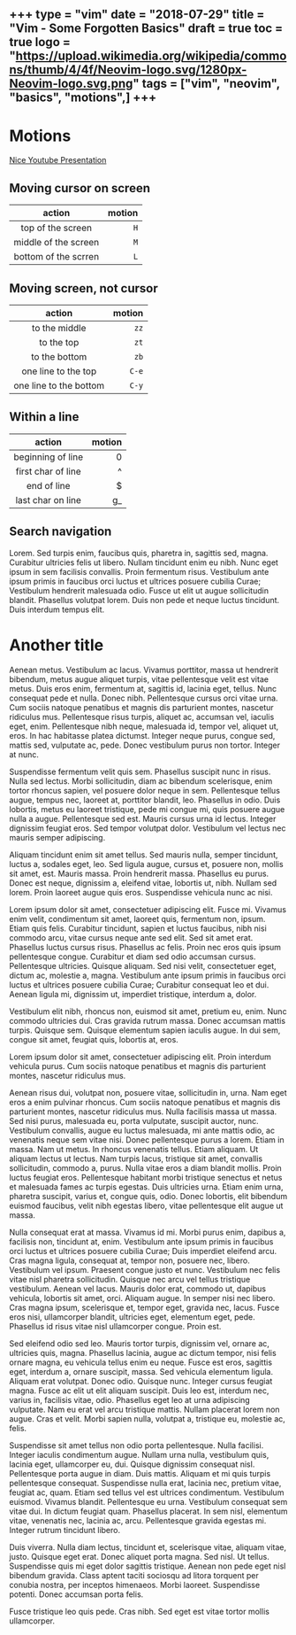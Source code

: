 +++
type = "vim"
date = "2018-07-29"
title = "Vim - Some Forgotten Basics"
draft = true
toc = true
logo = "https://upload.wikimedia.org/wikipedia/commons/thumb/4/4f/Neovim-logo.svg/1280px-Neovim-logo.svg.png"
tags = ["vim", "neovim", "basics", "motions",]
+++
-----


# Motions

[Nice Youtube Presentation](https://youtu.be/Qem8cpbJeYc)


## Moving cursor on screen

| action                  | motion |
|:-----------------------:|-------:|
| top of the screen       | `H`    |
| middle of the screen    | `M`    |
| bottom of the scrren    | `L`    |


## Moving screen, not cursor

| action                    | motion    |
|:-------------------------:| ---------:|
| to the middle             | `zz`      |
| to the top                | `zt`      |
| to the bottom             | `zb`      |
| one line to the top       | `C-e`     |
| one line to the bottom    | `C-y`     |

## Within a line

| action             | motion |
|:------------------:|-------:|
| beginning of line  | 0      |
| first char of line | ^      |
| end of line        | $      |
| last char on line  | g_     |


## Search navigation

Lorem. Sed turpis enim, faucibus quis, pharetra in, sagittis sed, magna.
Curabitur ultricies felis ut libero. Nullam tincidunt enim eu nibh. Nunc eget
ipsum in sem facilisis convallis. Proin fermentum risus. Vestibulum ante ipsum
primis in faucibus orci luctus et ultrices posuere cubilia Curae; Vestibulum
hendrerit malesuada odio. Fusce ut elit ut augue sollicitudin blandit. Phasellus
volutpat lorem. Duis non pede et neque luctus tincidunt. Duis interdum tempus
elit.

# Another title

Aenean metus. Vestibulum ac lacus. Vivamus porttitor, massa ut hendrerit
bibendum, metus augue aliquet turpis, vitae pellentesque velit est vitae metus.
Duis eros enim, fermentum at, sagittis id, lacinia eget, tellus. Nunc consequat
pede et nulla. Donec nibh. Pellentesque cursus orci vitae urna. Cum sociis
natoque penatibus et magnis dis parturient montes, nascetur ridiculus mus.
Pellentesque risus turpis, aliquet ac, accumsan vel, iaculis eget, enim.
Pellentesque nibh neque, malesuada id, tempor vel, aliquet ut, eros. In hac
habitasse platea dictumst. Integer neque purus, congue sed, mattis sed,
vulputate ac, pede. Donec vestibulum purus non tortor. Integer at nunc.

Suspendisse fermentum velit quis sem. Phasellus suscipit nunc in risus. Nulla
sed lectus. Morbi sollicitudin, diam ac bibendum scelerisque, enim tortor
rhoncus sapien, vel posuere dolor neque in sem. Pellentesque tellus augue,
tempus nec, laoreet at, porttitor blandit, leo. Phasellus in odio. Duis
lobortis, metus eu laoreet tristique, pede mi congue mi, quis posuere augue
nulla a augue. Pellentesque sed est. Mauris cursus urna id lectus. Integer
dignissim feugiat eros. Sed tempor volutpat dolor. Vestibulum vel lectus nec
mauris semper adipiscing.

Aliquam tincidunt enim sit amet tellus. Sed mauris nulla, semper tincidunt,
luctus a, sodales eget, leo. Sed ligula augue, cursus et, posuere non, mollis
sit amet, est. Mauris massa. Proin hendrerit massa. Phasellus eu purus. Donec
est neque, dignissim a, eleifend vitae, lobortis ut, nibh. Nullam sed lorem.
Proin laoreet augue quis eros. Suspendisse vehicula nunc ac nisi.

Lorem ipsum dolor sit amet, consectetuer adipiscing elit. Fusce mi. Vivamus enim
velit, condimentum sit amet, laoreet quis, fermentum non, ipsum. Etiam quis
felis. Curabitur tincidunt, sapien et luctus faucibus, nibh nisi commodo arcu,
vitae cursus neque ante sed elit. Sed sit amet erat. Phasellus luctus cursus
risus. Phasellus ac felis. Proin nec eros quis ipsum pellentesque congue.
Curabitur et diam sed odio accumsan cursus. Pellentesque ultricies. Quisque
aliquam. Sed nisi velit, consectetuer eget, dictum ac, molestie a, magna.
Vestibulum ante ipsum primis in faucibus orci luctus et ultrices posuere cubilia
Curae; Curabitur consequat leo et dui. Aenean ligula mi, dignissim ut, imperdiet
tristique, interdum a, dolor.

Vestibulum elit nibh, rhoncus non, euismod sit amet, pretium eu, enim. Nunc
commodo ultricies dui. Cras gravida rutrum massa. Donec accumsan mattis turpis.
Quisque sem. Quisque elementum sapien iaculis augue. In dui sem, congue sit
amet, feugiat quis, lobortis at, eros.

Lorem ipsum dolor sit amet, consectetuer adipiscing elit. Proin interdum
vehicula purus. Cum sociis natoque penatibus et magnis dis parturient montes,
nascetur ridiculus mus.

Aenean risus dui, volutpat non, posuere vitae, sollicitudin in, urna. Nam eget
eros a enim pulvinar rhoncus. Cum sociis natoque penatibus et magnis dis
parturient montes, nascetur ridiculus mus. Nulla facilisis massa ut massa. Sed
nisi purus, malesuada eu, porta vulputate, suscipit auctor, nunc. Vestibulum
convallis, augue eu luctus malesuada, mi ante mattis odio, ac venenatis neque
sem vitae nisi. Donec pellentesque purus a lorem. Etiam in massa. Nam ut metus.
In rhoncus venenatis tellus. Etiam aliquam. Ut aliquam lectus ut lectus. Nam
turpis lacus, tristique sit amet, convallis sollicitudin, commodo a, purus.
Nulla vitae eros a diam blandit mollis. Proin luctus feugiat eros. Pellentesque
habitant morbi tristique senectus et netus et malesuada fames ac turpis egestas.
Duis ultricies urna. Etiam enim urna, pharetra suscipit, varius et, congue quis,
odio. Donec lobortis, elit bibendum euismod faucibus, velit nibh egestas libero,
vitae pellentesque elit augue ut massa.

Nulla consequat erat at massa. Vivamus id mi. Morbi purus enim, dapibus a,
facilisis non, tincidunt at, enim. Vestibulum ante ipsum primis in faucibus orci
luctus et ultrices posuere cubilia Curae; Duis imperdiet eleifend arcu. Cras
magna ligula, consequat at, tempor non, posuere nec, libero. Vestibulum vel
ipsum. Praesent congue justo et nunc. Vestibulum nec felis vitae nisl pharetra
sollicitudin. Quisque nec arcu vel tellus tristique vestibulum. Aenean vel
lacus. Mauris dolor erat, commodo ut, dapibus vehicula, lobortis sit amet, orci.
Aliquam augue. In semper nisi nec libero. Cras magna ipsum, scelerisque et,
tempor eget, gravida nec, lacus. Fusce eros nisi, ullamcorper blandit, ultricies
eget, elementum eget, pede. Phasellus id risus vitae nisl ullamcorper congue.
Proin est.

Sed eleifend odio sed leo. Mauris tortor turpis, dignissim vel, ornare ac,
ultricies quis, magna. Phasellus lacinia, augue ac dictum tempor, nisi felis
ornare magna, eu vehicula tellus enim eu neque. Fusce est eros, sagittis eget,
interdum a, ornare suscipit, massa. Sed vehicula elementum ligula. Aliquam erat
volutpat. Donec odio. Quisque nunc. Integer cursus feugiat magna. Fusce ac elit
ut elit aliquam suscipit. Duis leo est, interdum nec, varius in, facilisis
vitae, odio. Phasellus eget leo at urna adipiscing vulputate. Nam eu erat vel
arcu tristique mattis. Nullam placerat lorem non augue. Cras et velit. Morbi
sapien nulla, volutpat a, tristique eu, molestie ac, felis.

Suspendisse sit amet tellus non odio porta pellentesque. Nulla facilisi. Integer
iaculis condimentum augue. Nullam urna nulla, vestibulum quis, lacinia eget,
ullamcorper eu, dui. Quisque dignissim consequat nisl. Pellentesque porta augue
in diam. Duis mattis. Aliquam et mi quis turpis pellentesque consequat.
Suspendisse nulla erat, lacinia nec, pretium vitae, feugiat ac, quam. Etiam sed
tellus vel est ultrices condimentum. Vestibulum euismod. Vivamus blandit.
Pellentesque eu urna. Vestibulum consequat sem vitae dui. In dictum feugiat
quam. Phasellus placerat. In sem nisl, elementum vitae, venenatis nec, lacinia
ac, arcu. Pellentesque gravida egestas mi. Integer rutrum tincidunt libero.

Duis viverra. Nulla diam lectus, tincidunt et, scelerisque vitae, aliquam vitae,
justo. Quisque eget erat. Donec aliquet porta magna. Sed nisl. Ut tellus.
Suspendisse quis mi eget dolor sagittis tristique. Aenean non pede eget nisl
bibendum gravida. Class aptent taciti sociosqu ad litora torquent per conubia
nostra, per inceptos himenaeos. Morbi laoreet. Suspendisse potenti. Donec
accumsan porta felis.

Fusce tristique leo quis pede. Cras nibh. Sed eget est vitae tortor mollis
ullamcorper. 

